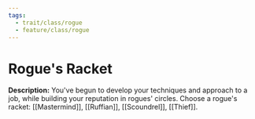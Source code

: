 ```yaml
---
tags:
  - trait/class/rogue
  - feature/class/rogue
---
```

# Rogue's Racket

**Description:** You've begun to develop your techniques and approach to a job, while building your reputation in rogues' circles. Choose a rogue's racket: [[Mastermind]], [[Ruffian]], [[Scoundrel]], [[Thief]].